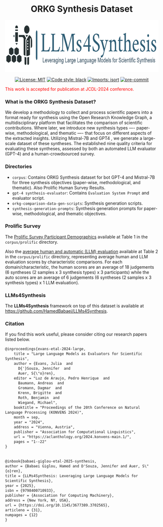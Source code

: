 <div align="center">
 <h1>ORKG Synthesis Dataset</h1>
</div>

[//]: # (<h3>Science Synthesis</h3>)

<div align="center">
 <img src="images/llms4synthesis-logo.png" width="800" height="170"/>
</div>

<div align="center">

[![License: MIT](https://img.shields.io/badge/License-MIT-yellow.svg)](https://opensource.org/licenses/MIT)
[![Code style: black](https://img.shields.io/badge/code%20style-black-000000.svg)](https://github.com/psf/black)
[![Imports: isort](https://img.shields.io/badge/%20imports-isort-%231674b1?style=flat&labelColor=ef8336)](https://pycqa.github.io/isort/)
[![pre-commit](https://img.shields.io/badge/pre--commit-enabled-brightgreen?logo=pre-commit)](https://github.com/pre-commit/pre-commit)

</div>

<div style="color:red;">This work is accepted for publication at JCDL-2024 conference.</div>

### What is the ORKG Synthesis Dataset?

We develop a methodology to collect and process scientific papers into a format  ready for synthesis using the Open Research Knowledge Graph, a multidisciplinary platform that facilitates the comparison of scientific contributions. Where later, we introduce new synthesis types —-  paper-wise, methodological, and thematic —- that focus on different
aspects of the extracted insights. Utilizing Mistral-7B and GPT4 , we generate a large-scale dataset of these syntheses.  The established nine quality criteria for evaluating these syntheses, assessed by both an automated LLM evaluator (GPT-4) and a human-crowdsourced survey.

### Directories

* `corpus`: Contains ORKG Synthesis dataset for bot GPT-4 and Mistral-7B for three synthesis objectives (paper-wise, methodological, and thematic). Also Prolific Human Survey Results.
* `gpt-4 synthesis-evaluator`: Contains `Evaluation System Prompt` and evaluator script.
* `orkg-comparison-data-gen-scripts`: Synthesis generation scripts.
* `synthesis-generation-prompts`: Synthesis generation prompts for paper-wise, methodological, and thematic objectives.

### Prolific Survey
The [Prolific Survey Participant Demographics](corpus/prolific/README.md) available at Table 1 in the `corpus/prolific` directory.

Also the [average human and automatic (LLM) evaluation](corpus/prolific/README.md) available at Table 2 in the `corpus/prolific` directory, representing average human and LLM evaluation scores by characteristic comparisons. For each domain/characteristic, the human scores are an average of 18 judgements (6 syntheses (2 samples x 3 synthesis types) x 3 participants) while the auto scores are an average of 6 judgements (6 syntheses (2 samples x 3 synthesis types) x 1 LLM evaluation).

### LLMs4Synthesis
The **LLMs4Synthesis** framework on top of this dataset is available at  https://github.com/HamedBabaei/LLMs4Synthesis.


### Citation

If you find this work useful, please consider citing our research papers listed below.

```
@inproceedings{evans-etal-2024-large,
    title = "Large Language Models as Evaluators for Scientific Synthesis",
    author = {Evans, Julia  and
      D{'}Souza, Jennifer  and
      Auer, S{\"o}ren},
    editor = "Luz de Araujo, Pedro Henrique  and
      Baumann, Andreas  and
      Gromann, Dagmar  and
      Krenn, Brigitte  and
      Roth, Benjamin  and
      Wiegand, Michael",
    booktitle = "Proceedings of the 20th Conference on Natural Language Processing (KONVENS 2024)",
    month = sep,
    year = "2024",
    address = "Vienna, Austria",
    publisher = "Association for Computational Linguistics",
    url = "https://aclanthology.org/2024.konvens-main.1/",
    pages = "1--22"
}


@inbook{babaei-giglou-etal-2025-synthesis,
author = {Babaei Giglou, Hamed and D'Souza, Jennifer and Auer, S\"{o}ren},
title = {LLMs4Synthesis: Leveraging Large Language Models for Scientific Synthesis},
year = {2025},
isbn = {9798400710933},
publisher = {Association for Computing Machinery},
address = {New York, NY, USA},
url = {https://doi.org/10.1145/3677389.3702565},
articleno = {31},
numpages = {12}
}

```


